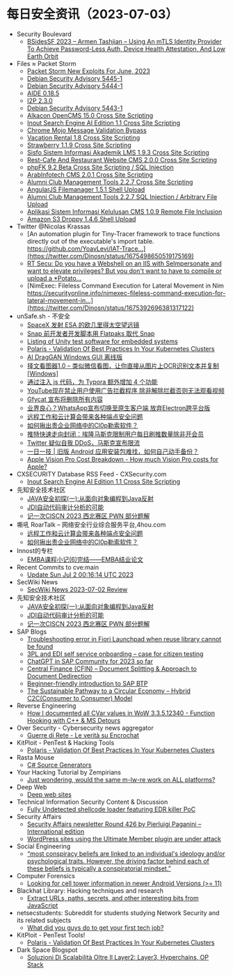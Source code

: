 # 每日安全资讯（2023-07-03）

- Security Boulevard
  - [BSidesSF 2023 –  Armen Tashjian – Using An mTLS Identity Provider To Achieve Password-Less Auth, Device Health Attestation, And Low Earth Orbit](https://securityboulevard.com/2023/07/bsidessf-2023-armen-tashjian-using-an-mtls-identity-provider-to-achieve-password-less-auth-device-health-attestation-and-low-earth-orbit/)
- Files ≈ Packet Storm
  - [Packet Storm New Exploits For June, 2023](https://packetstormsecurity.com/files/173267/202306-exploits.tgz)
  - [Debian Security Advisory 5445-1](https://packetstormsecurity.com/files/173266/dsa-5445-1.txt)
  - [Debian Security Advisory 5444-1](https://packetstormsecurity.com/files/173265/dsa-5444-1.txt)
  - [AIDE 0.18.5](https://packetstormsecurity.com/files/173264/aide-0.18.5.tar.gz)
  - [I2P 2.3.0](https://packetstormsecurity.com/files/173263/i2psource_2.3.0.tar.bz2)
  - [Debian Security Advisory 5443-1](https://packetstormsecurity.com/files/173262/dsa-5443-1.txt)
  - [Alkacon OpenCMS 15.0 Cross Site Scripting](https://packetstormsecurity.com/files/173261/alkaconopencms150-xss.txt)
  - [Inout Search Engine AI Edition 1.1 Cross Site Scripting](https://packetstormsecurity.com/files/173260/inoutseaie11-xss.txt)
  - [Chrome Mojo Message Validation Bypass](https://packetstormsecurity.com/files/173259/GS20230702181333.tgz)
  - [Vacation Rental 1.8 Cross Site Scripting](https://packetstormsecurity.com/files/173258/vacationrental18-xss.txt)
  - [Strawberry 1.1.9 Cross Site Scripting](https://packetstormsecurity.com/files/173257/strawberry119-xss.txt)
  - [Sisfo Sistem Informasi Akademik LMS 1.9.3 Cross Site Scripting](https://packetstormsecurity.com/files/173256/ssialms193-xss.txt)
  - [Rest-Cafe And Restaurant Website CMS 2.0.0 Cross Site Scripting](https://packetstormsecurity.com/files/173255/restcaferwcms200-xss.txt)
  - [phpFK 9.2 Beta Cross Site Scripting / SQL Injection](https://packetstormsecurity.com/files/173254/phpfk92beta-sqlxss.txt)
  - [ArabInfotech CMS 2.0.1 Cross Site Scripting](https://packetstormsecurity.com/files/173253/arabinfotechcms201-xss.txt)
  - [Alumni Club Management Tools 2.2.7 Cross Site Scripting](https://packetstormsecurity.com/files/173252/acmt227-xss.txt)
  - [AngularJS Filemanager 1.5.1 Shell Upload](https://packetstormsecurity.com/files/173251/angularjsfm151-shell.txt)
  - [Alumni Club Management Tools 2.2.7 SQL Injection / Arbitrary File Upload](https://packetstormsecurity.com/files/173250/acmt227-sqlupload.txt)
  - [Aplikasi Sistem Informasi Kelulusan CMS 1.0.9 Remote File Inclusion](https://packetstormsecurity.com/files/173249/asikcms109-rfi.txt)
  - [Amazon S3 Droppy 1.4.6 Shell Upload](https://packetstormsecurity.com/files/173248/amazons3droppy146-shell.txt)
- Twitter @Nicolas Krassas
  - [An automation plugin for Tiny-Tracer framework to trace functions directly out of the executable's import table. https://github.com/YoavLevi/IAT-Trace...](https://twitter.com/Dinosn/status/1675498650519175169)
  - [RT Secu: Do you have a Webshell on an IIS with SeImpersonate and want to elevate privileges? But you don't want to have to compile or upload a *Potato...](https://twitter.com/secu_x11/status/1675481117384646656)
  - [NimExec: Fileless Command Execution for Lateral Movement in Nim https://securityonline.info/nimexec-fileless-command-execution-for-lateral-movement-in...](https://twitter.com/Dinosn/status/1675392696381317122)
- unSafe.sh - 不安全
  - [SpaceX 发射 ESA 的欧几里得太空望远镜](https://buaq.net/go-171003.html)
  - [Snap 前开发者开发脚本用 Flatpaks 取代 Snap](https://buaq.net/go-171004.html)
  - [Listing of Unity test software for embedded systems](https://buaq.net/go-170993.html)
  - [Polaris - Validation Of Best Practices In Your Kubernetes Clusters](https://buaq.net/go-170994.html)
  - [AI DragGAN Windows GUI 离线版](https://buaq.net/go-170991.html)
  - [择文看图器1.0 – 类似微信看图，让你直接从图片上OCR识别文本并复制[Windows]](https://buaq.net/go-170988.html)
  - [通过注入 js 代码，为 Typora 额外增加 4 个功能](https://buaq.net/go-170989.html)
  - [YouTube现在禁止用户使用广告拦截程序 除非解除拦截否则无法观看视频](https://buaq.net/go-170987.html)
  - [Gfycat 宣布将删除所有内容](https://buaq.net/go-170986.html)
  - [业界良心？WhatsApp宣布切换至原生客户端 放弃Electron跨平台版](https://buaq.net/go-170984.html)
  - [远程工作和云计算会带来各种端点安全问题](https://buaq.net/go-170980.html)
  - [如何揪出贵企业网络中的Cl0p勒索软件？](https://buaq.net/go-170981.html)
  - [推特快速走向封闭：埃隆马斯克限制用户每日刷推数量除非开会员](https://buaq.net/go-170978.html)
  - [Twitter 疑似自我 DDoS，马斯克宣布限流](https://buaq.net/go-170983.html)
  - [一日一技 | 旧版 Android 应用安装包难找，如何自己动手备份？](https://buaq.net/go-170979.html)
  - [Apple Vision Pro Cost Breakdown - How much Vision Pro costs for Apple?](https://buaq.net/go-170966.html)
- CXSECURITY Database RSS Feed - CXSecurity.com
  - [Inout Search Engine AI Edition 1.1 Cross Site Scripting](https://cxsecurity.com/issue/WLB-2023070003)
- 先知安全技术社区
  - [JAVA安全初探(一):从面向对象编程到Java反射](https://xz.aliyun.com/t/12649)
  - [JDI自动代码审计分析的可能](https://xz.aliyun.com/t/12651)
  - [记一次CISCN 2023 西北赛区 PWN 部分题解](https://xz.aliyun.com/t/12650)
- 嘶吼 RoarTalk – 网络安全行业综合服务平台,4hou.com
  - [远程工作和云计算会带来各种端点安全问题](https://www.4hou.com/posts/DZwk)
  - [如何揪出贵企业网络中的Cl0p勒索软件？](https://www.4hou.com/posts/YYVY)
- Innost的专栏
  - [EMBA课程小记(6)完结——EMBA结业论文](https://blog.csdn.net/Innost/article/details/131507601)
- Recent Commits to cve:main
  - [Update Sun Jul  2 00:16:14 UTC 2023](https://github.com/trickest/cve/commit/f195756c186bccbe4f2eef1e1e7c149a49aaac6e)
- SecWiki News
  - [SecWiki News 2023-07-02 Review](http://www.sec-wiki.com/?2023-07-02)
- 先知安全技术社区
  - [JAVA安全初探(一):从面向对象编程到Java反射](https://xz.aliyun.com/t/12649)
  - [JDI自动代码审计分析的可能](https://xz.aliyun.com/t/12651)
  - [记一次CISCN 2023 西北赛区 PWN 部分题解](https://xz.aliyun.com/t/12650)
- SAP Blogs
  - [Troubleshooting error in Fiori Launchpad when reuse library cannot be found](https://blogs.sap.com/2023/07/02/troubleshooting-error-in-fiori-launchpad-when-reuse-library-cannot-be-found/)
  - [3PL and EDI self service onboarding – case for citizen testing](https://blogs.sap.com/2023/07/02/3pl-and-edi-self-service-onboarding-case-for-citizen-testing/)
  - [ChatGPT in SAP Community for 2023 so far](https://blogs.sap.com/2023/07/02/chatgpt-in-sap-community-for-2023-so-far/)
  - [Central Finance (CFIN) – Document Splitting & Approach to Document Dedirection](https://blogs.sap.com/2023/07/02/central-finance-cfin-document-splitting-approach-to-document-dedirection/)
  - [Beginner-friendly introduction to SAP BTP](https://blogs.sap.com/2023/07/02/beginner-friendly-introduction-to-sap-btp/)
  - [The Sustainable Pathway to a Circular Economy – Hybrid C2C(Consumer to Consumer) Model](https://blogs.sap.com/2023/07/02/the-sustainable-pathway-to-a-circular-economy-hybrid-c2cconsumer-to-consumer-model/)
- Reverse Engineering
  - [How I documented all CVar values in WoW 3.3.5.12340 - Function Hooking with C++ & MS Detours](https://www.reddit.com/r/ReverseEngineering/comments/14otibo/how_i_documented_all_cvar_values_in_wow_33512340/)
- Over Security - Cybersecurity news aggregator
  - [Guerre di Rete - Le verità su Encrochat](https://guerredirete.substack.com/p/guerre-di-rete-le-verita-su-encrochat)
- KitPloit - PenTest & Hacking Tools
  - [Polaris - Validation Of Best Practices In Your Kubernetes Clusters](http://www.kitploit.com/2023/07/polaris-validation-of-best-practices-in.html)
- Rasta Mouse
  - [C# Source Generators](https://rastamouse.me/csharp-source-generators/)
- Your Hacking Tutorial by Zempirians
  - [Just wondering, would the same m-lw-re work on ALL platforms?](https://www.reddit.com/r/HowToHack/comments/14obd7c/just_wondering_would_the_same_mlwre_work_on_all/)
- Deep Web
  - [Deep web sites](https://www.reddit.com/r/deepweb/comments/14of6j0/deep_web_sites/)
- Technical Information Security Content & Discussion
  - [Fully Undetected shellcode loader featuring EDR killer PoC](https://www.reddit.com/r/netsec/comments/14olph5/fully_undetected_shellcode_loader_featuring_edr/)
- Security Affairs
  - [Security Affairs newsletter Round 426 by Pierluigi Paganini – International edition](https://securityaffairs.com/148038/breaking-news/security-affairs-newsletter-round-426-by-pierluigi-paganini-international-edition.html)
  - [WordPress sites using the Ultimate Member plugin are under attack](https://securityaffairs.com/148030/hacking/wordpress-ultimate-member-plugin-attacks.html)
- Social Engineering
  - [“most conspiracy beliefs are linked to an individual's ideology and/or psychological traits. However, the driving factor behind each of these beliefs is typically a conspiratorial mindset.”](https://www.reddit.com/r/SocialEngineering/comments/14oplqe/most_conspiracy_beliefs_are_linked_to_an/)
- Computer Forensics
  - [Looking for cell tower information in newer Android Versions (>= 11)](https://www.reddit.com/r/computerforensics/comments/14orc7p/looking_for_cell_tower_information_in_newer/)
- Blackhat Library: Hacking techniques and research
  - [Extract URLs, paths, secrets, and other interesting bits from JavaScript](https://www.reddit.com/r/blackhat/comments/14ol0lh/extract_urls_paths_secrets_and_other_interesting/)
- netsecstudents: Subreddit for students studying Network Security and its related subjects
  - [What did you guys do to get your first tech job?](https://www.reddit.com/r/netsecstudents/comments/14od49t/what_did_you_guys_do_to_get_your_first_tech_job/)
- KitPloit - PenTest Tools!
  - [Polaris - Validation Of Best Practices In Your Kubernetes Clusters](http://www.kitploit.com/2023/07/polaris-validation-of-best-practices-in.html)
- Dark Space Blogspot
  - [Soluzioni Di Scalabilità Oltre Il Layer2: Layer3, Hyperchains, OP Stack](http://darkwhite666.blogspot.com/2023/07/soluzioni-di-scalabilita-oltre-il.html)
